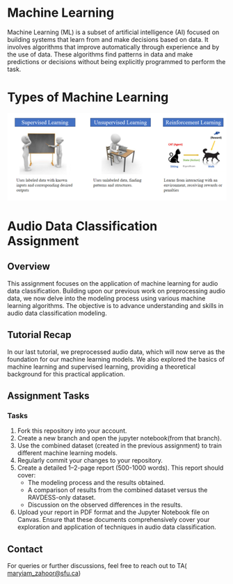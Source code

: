 
# Machine Learning
Machine Learning (ML) is a subset of artificial intelligence (AI) focused on building systems that learn from and make decisions based on data. It involves algorithms that improve automatically through experience and by the use of data. These algorithms find patterns in data and make predictions or decisions without being explicitly programmed to perform the task.

# Types of Machine Learning
 ![Machine learning types](Capture.PNG)
 
# Audio Data Classification Assignment

## Overview
This assignment focuses on the application of machine learning for audio data classification. Building upon our previous work on preprocessing audio data, we now delve into the modeling process using various machine learning algorithms. The objective is to advance understanding and skills in audio data classification modeling.

## Tutorial Recap
In our last tutorial, we preprocessed audio data, which will now serve as the foundation for our machine learning models. We also explored the basics of machine learning and supervised learning, providing a theoretical background for this practical application.

## Assignment Tasks

### Tasks
1. Fork this repository into your account.
2. Create a new branch and open the jupyter notebook(from that branch).  
3. Use the combined dataset (created in the previous assignment) to train different machine learning models. 
4. Regularly commit your changes to your repository.
5. Create a detailed 1–2-page report (500-1000 words). This report should cover:
   - The modeling process and the results obtained.
   - A comparison of results from the combined dataset versus the RAVDESS-only dataset. 
   - Discussion on the observed differences in the results.
6. Upload your report in PDF format and the Jupyter Notebook file on Canvas. Ensure that these documents comprehensively cover your exploration and application of techniques in audio data classification.


## Contact
For queries or further discussions, feel free to reach out to TA( maryiam_zahoor@sfu.ca)
